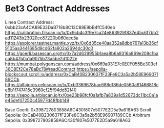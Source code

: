 # Bet3 Contract Addresses
Linea Contract Address: 0xbb23cA4CA89E33DaB718b8C13C89E9bB4fC540eb
https://calibration.filscan.io/tx/0x9cb4c3f9e7ca24e863929f837e45c6f7bb2ad11243b23020cc87220b060dcc5a
https://explorer.testnet.mantle.xyz/tx/0x6d35ce40aa352a8dbb767a13b35cf9105aa3441685d9cd62fa902a2694dc30c0
https://goerli.basescan.org/tx/0x7a2d639955b1aea8b6a9316a869e208c1baca8b47b0a1a9075b73a5be2d1022e
https://mumbai.polygonscan.com/address/0x669a031E7c0E0F055Be303ef36C8Ef2Ce78aBc78#readContract
https://sepolia-blockscout.scroll.io/address/0xCaB40B230637fF23Fe8C3a5a2b58E96907189CCb
https://alfajores.celoscan.io/tx/0xb3369678bac688e186de0560a81466818ce8b1f747415c3960cf25f94dd52f40
https://sepolia.arbiscan.io/tx/0xe23b98fcf0a1afb7a839a1d52673dc11bc0a1ae45def47250c45877d48fbb149

Base Goerli: 0x398727803858A6C430f807e5077E2D5a9a618A63
Scroll Sepolia: 0xCaB40B230637fF23Fe8C3a5a2b58E96907189CCb
Arbitrum Sepolia: 0x398727803858A6C430f807e5077E2D5a9a618A63
